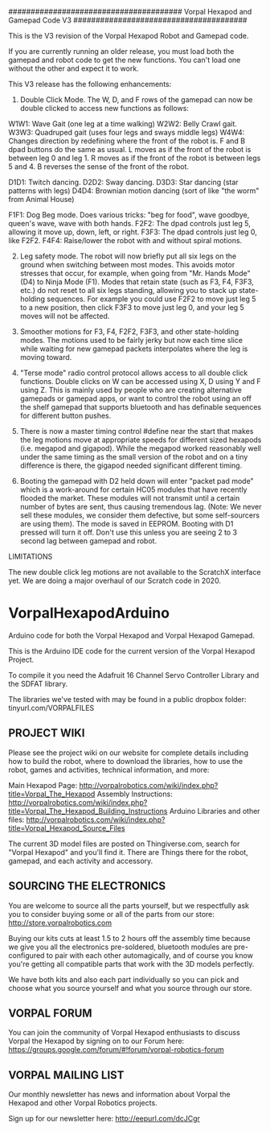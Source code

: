 #######################################
Vorpal Hexapod and Gamepad Code V3
#######################################

This is the V3 revision of the Vorpal Hexapod Robot and Gamepad code.

If you are currently running an older release, you must load both the gamepad and robot code to get the new functions. You can't load one without the other and expect
it to work.

This V3 release has the following enhancements:

1) Double Click Mode. The W, D, and F rows of the gamepad can now be double clicked to access new functions as follows:

W1W1: Wave Gait (one leg at a time walking)
W2W2: Belly Crawl gait.
W3W3: Quadruped gait (uses four legs and sways middle legs)
W4W4: Changes direction by redefining where the front of the robot is. F and B dpad buttons do the same as usual. L moves as if the front of the robot is between leg
      0 and leg 1. R moves as if the front of the robot is between legs 5 and 4. B reverses the sense of the front of the robot.

D1D1: Twitch dancing.
D2D2: Sway dancing.
D3D3: Star dancing (star patterns with legs)
D4D4: Brownian motion dancing (sort of like "the worm" from Animal House)

F1F1: Dog Beg mode. Does various tricks: "beg for food", wave goodbye, queen's wave, wave with both hands.
F2F2: The dpad controls just leg 5, allowing it move up, down, left, or right.
F3F3: The dpad controls just leg 0, like F2F2.
F4F4: Raise/lower the robot with and without spiral motions.

2) Leg safety mode. The robot will now briefly put all six legs on the ground when switching between most modes. This avoids motor stresses that occur, for example, when
   going from "Mr. Hands Mode" (D4) to Ninja Mode (F1). Modes that retain state (such as F3, F4, F3F3, etc.) do not reset to all six legs standing, allowing you to stack
   up state-holding sequences. For example you could use F2F2 to move just leg 5 to a new position, then click F3F3 to move just leg 0, and your leg 5 moves will not be
   affected.

3) Smoother motions for F3, F4, F2F2, F3F3, and other state-holding modes. The motions used to be fairly jerky but now each time slice while waiting for new
   gamepad packets interpolates where the leg is moving toward.

4) "Terse mode" radio control protocol allows access to all double click functions. Double clicks on W can be accessed using X, D using Y and F using Z. This is mainly
   used by people who are creating alternative gamepads or gamepad apps, or want to control the robot using an off the shelf gamepad that supports bluetooth and has
   definable sequences for different button pushes.

5) There is now a master timing control #define near the start that makes the leg motions move at appropriate speeds for different sized hexapods (i.e. megapod and
   gigapod). While the megapod worked reasonably well under the same timing as the small version of the robot and on a tiny difference is there, the gigapod
   needed significant different timing.

6) Booting the gamepad with D2 held down will enter "packet pad mode" which is a work-around for certain HC05 modules that have recently flooded the market. 
   These modules will not transmit until a certain number of bytes are sent, thus causing tremendous lag. (Note: We never sell these modules, we consider
   them defective, but some self-sourcers are using them). The mode is saved in EEPROM. Booting with D1 pressed will turn it off. Don't use this unless you
   are seeing 2 to 3 second lag between gamepad and robot.

LIMITATIONS

The new double click leg motions are not available to the ScratchX interface yet. We are doing a major overhaul of our Scratch code in 2020.

# VorpalHexapodArduino
Arduino code for both the Vorpal Hexapod and Vorpal Hexapod Gamepad.

This is the Arduino IDE code for the current version of the Vorpal Hexapod Project.

To compile it you need the Adafruit 16 Channel Servo Controller Library and the SDFAT library.

The libraries we've tested with may be found in a public dropbox folder: tinyurl.com/VORPALFILES

PROJECT WIKI
-----------------------------
Please see the project wiki on our website for complete details including how to build the robot, where to download the libraries, how to use the robot, games and activities, technical information, and more:

Main Hexapod Page: http://vorpalrobotics.com/wiki/index.php?title=Vorpal_The_Hexapod
Assembly Instructions: http://vorpalrobotics.com/wiki/index.php?title=Vorpal_The_Hexapod_Building_Instructions
Arduino Libraries and other files: http://vorpalrobotics.com/wiki/index.php?title=Vorpal_Hexapod_Source_Files

The current 3D model files are posted on Thingiverse.com, search for "Vorpal Hexapod" and you'll find it. There are Things there for the robot, gamepad, and each activity and accessory.

SOURCING THE ELECTRONICS
------------------------

You are welcome to source all the parts yourself, but we respectfully ask you to consider buying some or all of the parts from our store:
http://store.vorpalrobotics.com

Buying our kits cuts at least 1.5 to 2 hours off the assembly time because we give you all the electronics pre-soldered, bluetooth modules are pre-configured to pair with each other automagically, and of course you know you're getting all compatible parts that work with the 3D models perfectly.

We have both kits and also each part individually so you can pick and choose what you source yourself and what you source through our store.

VORPAL FORUM
------------
You can join the community of Vorpal Hexapod enthusiasts to discuss Vorpal the Hexapod by signing on to our Forum here:
https://groups.google.com/forum/#!forum/vorpal-robotics-forum

VORPAL MAILING LIST
-------------------
Our monthly newsletter has news and information about Vorpal the Hexapod and other Vorpal Robotics projects.

Sign up for our newsletter here: http://eepurl.com/dcJCgr
